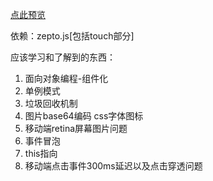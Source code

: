 [点此预览](http://blog.hackerwen.tech/demo/web%E7%BB%84%E4%BB%B6%E5%BC%80%E5%8F%91-dialog/)

依赖：zepto.js[包括touch部分]

应该学习和了解到的东西：

1. 面向对象编程-组件化
2. 单例模式
3. 垃圾回收机制
4. 图片base64编码 css字体图标
5. 移动端retina屏幕图片问题
6. 事件冒泡
7. this指向
8. 移动端点击事件300ms延迟以及点击穿透问题

